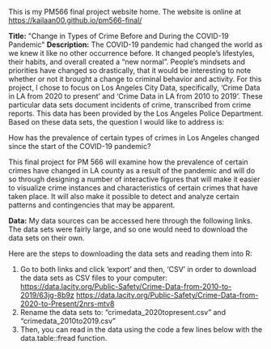 This is my PM566 final project website home. The website is online at
https://kailaan00.github.io/pm566-final/

**Title:** "Change in Types of Crime Before and During the COVID-19 Pandemic"
**Description:** 
The COVID-19 pandemic had changed the world as we knew it like no other occurrence before. It changed people’s lifestyles, their habits, and overall created a “new normal”. People’s mindsets and priorities have changed so drastically, that it would be interesting to note whether or not it brought a change to criminal behavior and activity. For this project, I chose to focus on Los Angeles City Data, specifically, ‘Crime Data in LA from 2020 to present’ and ‘Crime Data in LA from 2010 to 2019’. These particular data sets document incidents of crime, transcribed from crime reports. This data has been provided by the Los Angeles Police Department. Based on these data sets, the question I would like to address is:

How has the prevalence of certain types of crimes in Los Angeles changed since the start of the COVID-19 pandemic?

This final project for PM 566 will examine how the prevalence of certain crimes have changed in LA county as a result of the pandemic and will do so through designing a number of interactive figures that will make it easier to visualize crime instances and characteristics of certain crimes that have taken place.  It will also make it possible to detect and analyze certain patterns and contingencies that may be apparent.

**Data:**
My data sources can be accessed here through the following links.  The data
sets were fairly large, and so one would need to download the data sets
on their own.

Here are the steps to downloading the data sets and reading
them into R:

1.  Go to both links and click ‘export’ and then, ‘CSV’ in order to
    download the data sets as CSV files to your computer:
    <https://data.lacity.org/Public-Safety/Crime-Data-from-2010-to-2019/63jg-8b9z>
    <https://data.lacity.org/Public-Safety/Crime-Data-from-2020-to-Present/2nrs-mtv8>
2.  Rename the data sets to: “crimedata_2020topresent.csv” and
    “crimedata_2010to2019.csv”
3.  Then, you can read in the data using the code a few lines below with
    the data.table::fread function.


